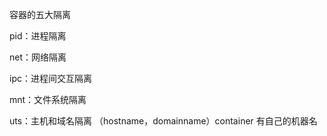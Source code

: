 容器的五大隔离

pid：进程隔离

net：网络隔离

ipc：进程间交互隔离

mnt：文件系统隔离

uts：主机和域名隔离 （hostname，domainname）container 有自己的机器名

